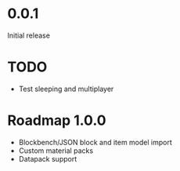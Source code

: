 # 0.0.1

Initial release

# TODO

* Test sleeping and multiplayer

# Roadmap 1.0.0

* Blockbench/JSON block and item model import
* Custom material packs
* Datapack support